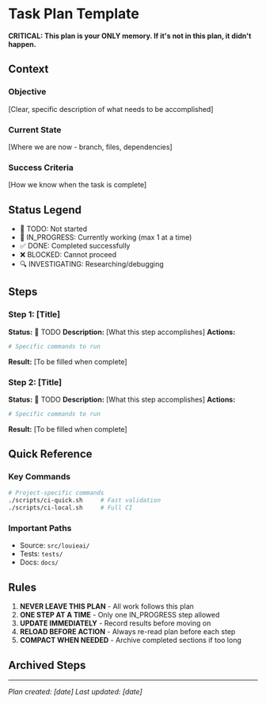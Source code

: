 # Task Plan Template

**CRITICAL: This plan is your ONLY memory. If it's not in this plan, it didn't happen.**

## Context

### Objective
[Clear, specific description of what needs to be accomplished]

### Current State
[Where we are now - branch, files, dependencies]

### Success Criteria
[How we know when the task is complete]

## Status Legend
- 📝 TODO: Not started
- 🔄 IN_PROGRESS: Currently working (max 1 at a time)
- ✅ DONE: Completed successfully
- ❌ BLOCKED: Cannot proceed
- 🔍 INVESTIGATING: Researching/debugging

## Steps

### Step 1: [Title]
**Status:** 📝 TODO
**Description:** [What this step accomplishes]
**Actions:**
```bash
# Specific commands to run
```
**Result:** [To be filled when complete]

### Step 2: [Title]
**Status:** 📝 TODO
**Description:** [What this step accomplishes]
**Actions:**
```bash
# Specific commands to run
```
**Result:** [To be filled when complete]

## Quick Reference

### Key Commands
```bash
# Project-specific commands
./scripts/ci-quick.sh     # Fast validation
./scripts/ci-local.sh     # Full CI
```

### Important Paths
- Source: `src/louieai/`
- Tests: `tests/`
- Docs: `docs/`

## Rules

1. **NEVER LEAVE THIS PLAN** - All work follows this plan
2. **ONE STEP AT A TIME** - Only one IN_PROGRESS step allowed
3. **UPDATE IMMEDIATELY** - Record results before moving on
4. **RELOAD BEFORE ACTION** - Always re-read plan before each step
5. **COMPACT WHEN NEEDED** - Archive completed sections if too long

## Archived Steps
<!-- Move completed steps here when plan gets too long -->

---
*Plan created: [date]*
*Last updated: [date]*